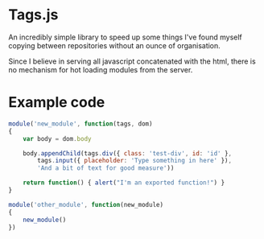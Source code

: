 # Tags.js

An incredibly simple library to speed up some things I've
found myself copying between repositories without an ounce
of organisation.

Since I believe in serving all javascript concatenated with the
html, there is no mechanism for hot loading modules from the
server.


# Example code

```javascript
module('new_module', function(tags, dom)
{
	var body = dom.body

	body.appendChild(tags.div({ class: 'test-div', id: 'id' },
		tags.input({ placeholder: 'Type something in here' }),
		'And a bit of text for good measure'))

	return function() { alert("I'm an exported function!") }
}

module('other_module', function(new_module)
{
	new_module()
})
```
